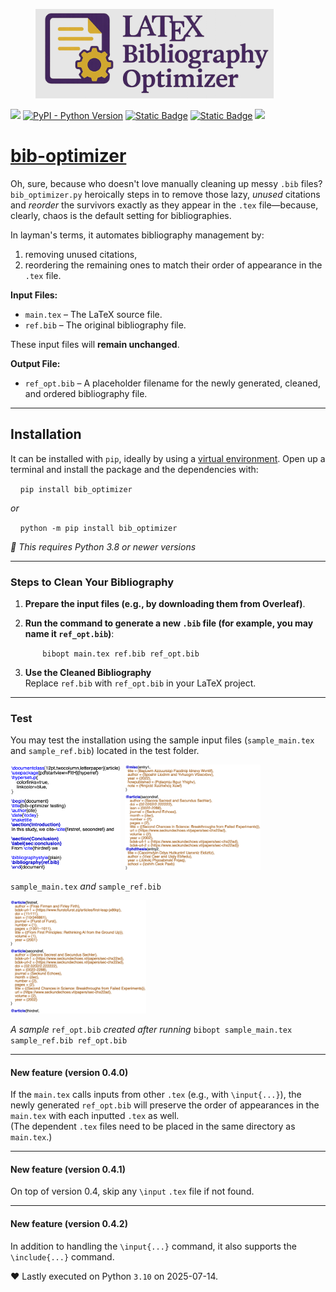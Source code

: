   <figure>
    <img src="https://github.com/kwyip/bib_optimizer/blob/main/logo.png?raw=True" alt="logo" height="143" />
    <!-- <figcaption>An elephant at sunset</figcaption> -->
  </figure>

[![](https://img.shields.io/badge/License-MIT-blue.svg)](https://github.com/kwyip/bib_optimizer/blob/main/LICENSE)
[![PyPI - Python Version](https://img.shields.io/pypi/pyversions/bib-optimizer)](https://pypi.org/project/bib-optimizer/)
[![Static Badge](https://img.shields.io/badge/CalVer-2025.0416-ff5733)](https://pypi.org/project/bib-optimizer)
[![Static Badge](https://img.shields.io/badge/PyPI-wheels-d8d805)](https://pypi.org/project/bib-optimizer/#files)
[![](https://pepy.tech/badge/bib_optimizer/month)](https://pepy.tech/project/bib_optimizer)

[bib-optimizer](https://bibopt.github.io/)
==========================================

Oh, sure, because who doesn't love manually cleaning up messy `.bib` files? `bib_optimizer.py` heroically steps in to remove those lazy, _unused_ citations and _reorder_ the survivors exactly as they appear in the `.tex` file—because, clearly, chaos is the default setting for bibliographies.

In layman's terms, it automates bibliography management by:

1.  removing unused citations,
2.  reordering the remaining ones to match their order of appearance in the `.tex` file.

**Input Files:**

*   `main.tex` – The LaTeX source file.
*   `ref.bib` – The original bibliography file.

These input files will **remain unchanged**.

**Output File:**

*   `ref_opt.bib` – A placeholder filename for the newly generated, cleaned, and ordered bibliography file.

* * *

Installation
------------

It can be installed with `pip`, ideally by using a [virtual environment](https://realpython.com/what-is-pip/#using-pip-in-a-python-virtual-environment). Open up a terminal and install the package and the dependencies with:  
  

    `pip install bib_optimizer`

_or_

    `python -m pip install bib_optimizer`

  
_🐍 This requires Python 3.8 or newer versions_

* * *

### Steps to Clean Your Bibliography

1.  **Prepare the input files (e.g., by downloading them from Overleaf)**.
2.  **Run the command to generate a new `.bib` file (for example, you may name it `ref_opt.bib`)**:  
      
    
           `bibopt main.tex ref.bib ref_opt.bib`
    
      
    
3.  **Use the Cleaned Bibliography**  
    Replace `ref.bib` with `ref_opt.bib` in your LaTeX project.

* * *

### Test

You may test the installation using the sample input files (`sample_main.tex` and `sample_ref.bib`) located in the test folder.

<img src="https://github.com/kwyip/bib_optimizer/blob/main/sample_main_shot.png?raw=True" alt="sample_main_shot"  width="34.83%"/>&nbsp;&nbsp;<img src="https://github.com/kwyip/bib_optimizer/blob/main/sample_ref_shot.png?raw=True" alt="sample_ref_shot" width="43%" />

`sample_main.tex` _and_ `sample_ref.bib`

<img src="https://github.com/kwyip/bib_optimizer/blob/main/sample_ref_opt_shot.png?raw=True" alt="sample_ref_opt_shot" width="43%" />

_A sample_ `ref_opt.bib` _created after running_ `bibopt sample_main.tex sample_ref.bib ref_opt.bib`

---
#### New feature (version 0.4.0)

If the `main.tex` calls inputs from other `.tex` (e.g., with `\input{...}`), the newly generated `ref_opt.bib` will preserve the order of appearances in the `main.tex` with each inputted `.tex` as well. \
(The dependent `.tex` files need to be placed in the same directory as `main.tex`.)

---
#### New feature (version 0.4.1)

On top of version 0.4, skip any `\input` `.tex` file if not found.

---
#### New feature (version 0.4.2)

In addition to handling the `\input{...}` command, it also supports the `\include{...}` command.

♥ Lastly executed on Python `3.10` on 2025-07-14.